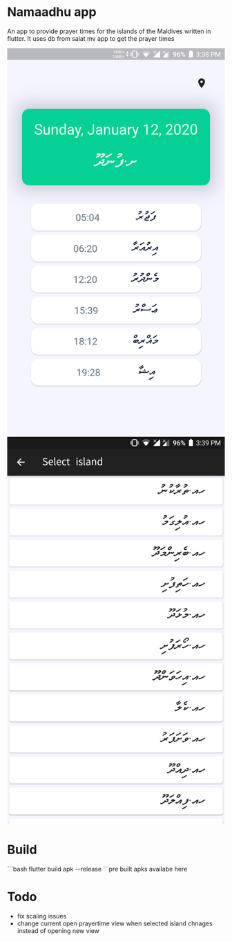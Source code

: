 # Namaadhu app
An app to provide prayer times for the islands of the Maldives written in flutter. It uses db from salat mv app to get the prayer times

![prayertime_view](images/prayertime_view.png)
![island_view](images/island_view.png)

# Build 

```bash flutter build apk --release ``
pre built apks availabe here


# Todo
* fix scaling issues
* change current open prayertime view when selected island chnages instead of opening new view

